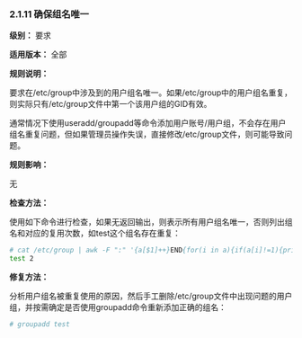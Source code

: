 ### 2.1.11 确保组名唯一

**级别：** 要求

**适用版本：** 全部

**规则说明：** 

要求在/etc/group中涉及到的用户组名唯一。如果/etc/group中的用户组名重复，则实际只有/etc/group文件中第一个该用户组的GID有效。

通常情况下使用useradd/groupadd等命令添加用户账号/用户组，不会存在用户组名重复问题，但如果管理员操作失误，直接修改/etc/group文件，则可能导致问题。

**规则影响：**

无

**检查方法：**

使用如下命令进行检查，如果无返回输出，则表示所有用户组名唯一，否则列出组名和对应的复用次数，如test这个组名存在重复：

```bash
# cat /etc/group | awk -F ":" '{a[$1]++}END{for(i in a){if(a[i]!=1){print i, a[i]}}}'
test 2
```

**修复方法：**

分析用户组名被重复使用的原因，然后手工删除/etc/group文件中出现问题的用户组，并按需确定是否使用groupadd命令重新添加正确的组名：

```bash
# groupadd test
```